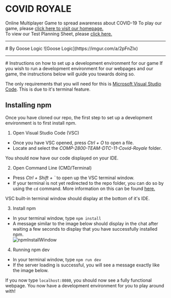 # COVID ROYALE
Online Multiplayer Game to spread awareness about COVID-19
To play our game, please [click here to visit our homepage.](https://covid-royale.westus.cloudapp.azure.com/)
<br/>
To view our Test Planning Sheet, please [click here.](https://docs.google.com/spreadsheets/d/1Uznlux2gQFMmMrv-HQ4WFVlykO0msHPVcktTSyNpGcA/edit#gid=0)
<hr>
# By Goose Logic
![Goose Logic](https://imgur.com/a/2pFnZIx)
<hr>
# Instructions on how to set up a development environment for our game
If you wish to run a development environment for our webpages and our game, the instructions below will guide you towards doing so.

The only requirements that you will need for this is [Microsoft Visual Studio Code](https://code.visualstudio.com/). This is due to it's  terminal feature.

## Installing npm
Once you have cloned our repo, the first step to set up a development environment is to first install npm.

1. Open Visual Studio Code (VSC)
 - Once you have VSC opened, press <i>Ctrl + O</i> to open a file.
 - Locate and select the <i>COMP-2800-TEAM-DTC-11-Covid-Royale</i> folder.
 
 You should now have our code displayed on your IDE.
 
2. Open Command Line (CMD/Terminal)
 - Press <i>Ctrl + Shift + `</i> to open up the VSC terminal window.
 - If your terminal is not yet redirected to the repo folder, you can do so by using the ``cd`` command. More information on this can be found [here.](https://www.minitool.com/news/how-to-change-directory-in-cmd.html)

 VSC built-in terminal window should display at the bottom of it's IDE.
 
3. Install npm
 - In your terminal window, type ``npm install``
 - A message similar to the image below should display in the chat after waiting a few seconds to display that you have successfully installed npm.<br/>
 ![npmInstallWindow](https://imgur.com/a/aZI1PTx "npm")<br/>
 
 4. Running npm dev
  - In your terminal window, type ``npm run dev``
  - If the server loading is successful, you will see a message exactly like the image below.

If you now type ``localhost:8080``, you should now see a fully functional webpage.
You now have a development environment for you to play around with!<br/>

